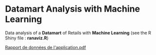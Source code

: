 # Datamart Analysis with Machine Learning
Data analysis of a **Datamart** of Retails with **Machine Learning** (see the R Shiny file : **ranaviz.R**)



[Rapport de données de l'application.pdf](/rprt_ana_donnee_avancees_22-1.pdf)
